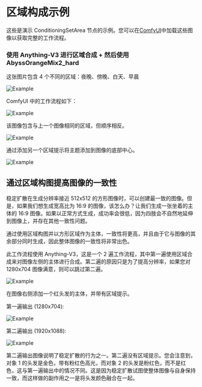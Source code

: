 # 区域构成示例

这些是演示 ConditioningSetArea 节点的示例。您可以在[ComfyUI](https://github.com/comfyanonymous/ComfyUI)中加载这些图像以获取完整的工作流程。

### 使用 Anything-V3 进行区域合成 + 然后使用 AbyssOrangeMix2_hard

这张图片包含 4 个不同的区域：夜晚、傍晚、白天、早晨

![Example](night_evening_day_morning.png)

ComfyUI 中的工作流程如下：

![Example](workflow_night_evening_day_morning.png)

该图像包含与上一个图像相同的区域，但顺序相反。

![Example](morning_day_evening_night.png)

通过添加另一个区域提示将主题添加到图像的底部中心。

![Example](night_evening_day_morning_subject.png)

## 通过区域构图提高图像的一致性

稳定扩散在生成分辨率接近 512x512 的方形图像时，可以创建最一致的图像。但是，如果我们想生成宽高比为 16:9 的图像，该怎么办？让我们生成一张坐着的主体的 16:9 图像。如果以正常方式生成，成功率会很低，因为四肢会不自然地延伸到图像上，并存在其他一致性问题。

通过使用区域构图并以方形区域作为主体，一致性将更高，并且由于它与图像的其余部分同时生成，因此整体图像的一致性将非常出色。

此工作流程使用 Anything-V3，这是一个 2 遍工作流程，其中第一遍使用区域合成来对图像左侧的主体进行合成。第二遍的原因只是为了提高分辨率，如果您对 1280x704 图像满意，则可以跳过第二遍。

![Example](square_area_for_subject.png)

在图像右侧添加一个红头发的主体，并带有区域提示。

第一遍输出 (1280x704):

![Example](square_area_for_2_subjects_first_pass.png)

第二遍输出 (1920x1088):

![Example](square_area_for_2_subjects.png)

第二遍输出图像说明了稳定扩散的行为之一。第二遍没有区域提示。您会注意到，对象 1 的头发是金色，带有粉红色高光，而对象 2 的头发是粉红色，而不是红色，这与第一遍输出中的情况不同。这是因为稳定扩散试图使整体图像与自身保持一致，而这样做的副作用之一是将头发颜色融合在一起。

